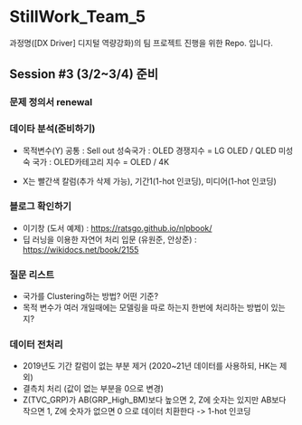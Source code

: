 # StillWork_Team_5

과정명([DX Driver] 디지털 역량강화)의 팀 프로젝트 진행을 위한 Repo. 입니다.

## Session #3 (3/2~3/4) 준비

### 문제 정의서 renewal
### 데이타 분석(준비하기)
- 목적변수(Y)
  공통 : Sell out
  성숙국가 : OLED 경쟁지수 = LG OLED / QLED 
  미성숙 국가 : OLED카테고리 지수 = OLED / 4K
  
- X는 빨간색 칼럼(추가 삭제 가능), 기간1(1-hot 인코딩), 미디어(1-hot 인코딩)

### 블로그 확인하기 
- 이기창 (도서 예제) : https://ratsgo.github.io/nlpbook/
- 딥 러닝을 이용한 자연어 처리 입문 (유원준, 안상준) : https://wikidocs.net/book/2155

### 질문 리스트
- 국가를 Clustering하는 방법? 어떤 기준?
- 목적 변수가 여러 개일때에는 모델링을 따로 하는지 한번에 처리하는 방법이 있는지?

### 데이터 전처리
- 2019년도 기간 칼럼이 없는 부분 제거 (2020~21년 데이터를 사용하되, HK는 제외)
- 결측치 처리 (값이 없는 부분을 0으로 변경)
- Z(TVC_GRP)가 AB(GRP_High_BM)보다 높으면 2, Z에 숫자는 있지만 AB보다 작으면 1, Z에 숫자가 없으면 0 으로 데이터 치환한다 -> 1-hot 인코딩
